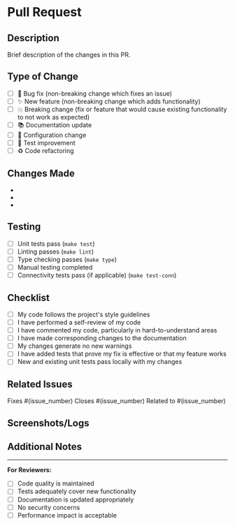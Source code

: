 # Pull Request

## Description
Brief description of the changes in this PR.

## Type of Change
<!-- Mark with [x] the relevant option(s) -->
- [ ] 🐛 Bug fix (non-breaking change which fixes an issue)
- [ ] ✨ New feature (non-breaking change which adds functionality)
- [ ] 💥 Breaking change (fix or feature that would cause existing functionality to not work as expected)
- [ ] 📚 Documentation update
- [ ] 🔧 Configuration change
- [ ] 🧪 Test improvement
- [ ] ♻️ Code refactoring

## Changes Made
<!-- Describe what you changed and why -->
- 
- 
- 

## Testing
<!-- Describe how you tested your changes -->
- [ ] Unit tests pass (`make test`)
- [ ] Linting passes (`make lint`)
- [ ] Type checking passes (`make type`)
- [ ] Manual testing completed
- [ ] Connectivity tests pass (if applicable) (`make test-conn`)

## Checklist
<!-- Mark with [x] when completed -->
- [ ] My code follows the project's style guidelines
- [ ] I have performed a self-review of my code
- [ ] I have commented my code, particularly in hard-to-understand areas
- [ ] I have made corresponding changes to the documentation
- [ ] My changes generate no new warnings
- [ ] I have added tests that prove my fix is effective or that my feature works
- [ ] New and existing unit tests pass locally with my changes

## Related Issues
<!-- Link any related issues -->
Fixes #(issue_number)
Closes #(issue_number)
Related to #(issue_number)

## Screenshots/Logs
<!-- Add screenshots or relevant logs if applicable -->

## Additional Notes
<!-- Any additional information for reviewers -->

---

**For Reviewers:**
- [ ] Code quality is maintained
- [ ] Tests adequately cover new functionality
- [ ] Documentation is updated appropriately
- [ ] No security concerns
- [ ] Performance impact is acceptable